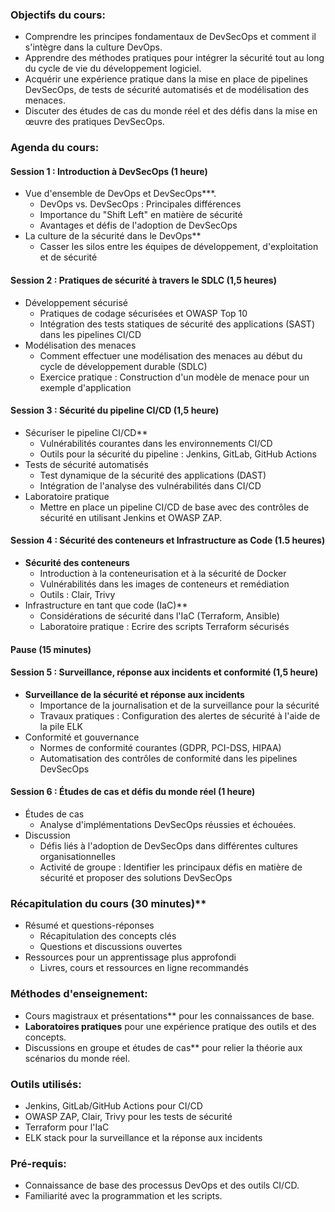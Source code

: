 ### **Objectifs du cours:**
- Comprendre les principes fondamentaux de DevSecOps et comment il s'intègre dans la culture DevOps.
- Apprendre des méthodes pratiques pour intégrer la sécurité tout au long du cycle de vie du développement logiciel.
- Acquérir une expérience pratique dans la mise en place de pipelines DevSecOps, de tests de sécurité automatisés et de modélisation des menaces.
- Discuter des études de cas du monde réel et des défis dans la mise en œuvre des pratiques DevSecOps.

### **Agenda du cours:**

#### **Session 1 : Introduction à DevSecOps (1 heure)**
- Vue d'ensemble de DevOps et DevSecOps***.
  - DevOps vs. DevSecOps : Principales différences
  - Importance du "Shift Left" en matière de sécurité
  - Avantages et défis de l'adoption de DevSecOps
- La culture de la sécurité dans le DevOps**
  - Casser les silos entre les équipes de développement, d'exploitation et de sécurité

#### **Session 2 : Pratiques de sécurité à travers le SDLC (1,5 heures)**
- Développement sécurisé
  - Pratiques de codage sécurisées et OWASP Top 10
  - Intégration des tests statiques de sécurité des applications (SAST) dans les pipelines CI/CD
- Modélisation des menaces
  - Comment effectuer une modélisation des menaces au début du cycle de développement durable (SDLC)
  - Exercice pratique : Construction d'un modèle de menace pour un exemple d'application


#### **Session 3 : Sécurité du pipeline CI/CD (1,5 heure)**
- Sécuriser le pipeline CI/CD**
  - Vulnérabilités courantes dans les environnements CI/CD
  - Outils pour la sécurité du pipeline : Jenkins, GitLab, GitHub Actions
- Tests de sécurité automatisés
  - Test dynamique de la sécurité des applications (DAST)
  - Intégration de l'analyse des vulnérabilités dans CI/CD
- Laboratoire pratique
  - Mettre en place un pipeline CI/CD de base avec des contrôles de sécurité en utilisant Jenkins et OWASP ZAP.


#### **Session 4 : Sécurité des conteneurs et Infrastructure as Code (1.5 heures)**
- **Sécurité des conteneurs**
  - Introduction à la conteneurisation et à la sécurité de Docker
  - Vulnérabilités dans les images de conteneurs et remédiation
  - Outils : Clair, Trivy
- Infrastructure en tant que code (IaC)**
  - Considérations de sécurité dans l'IaC (Terraform, Ansible)
  - Laboratoire pratique : Ecrire des scripts Terraform sécurisés

#### **Pause (15 minutes)**

#### **Session 5 : Surveillance, réponse aux incidents et conformité (1,5 heure)**
- **Surveillance de la sécurité et réponse aux incidents**
  - Importance de la journalisation et de la surveillance pour la sécurité
  - Travaux pratiques : Configuration des alertes de sécurité à l'aide de la pile ELK
- Conformité et gouvernance
  - Normes de conformité courantes (GDPR, PCI-DSS, HIPAA)
  - Automatisation des contrôles de conformité dans les pipelines DevSecOps

#### **Session 6 : Études de cas et défis du monde réel (1 heure)**
- Études de cas
  - Analyse d'implémentations DevSecOps réussies et échouées.
- Discussion
  - Défis liés à l'adoption de DevSecOps dans différentes cultures organisationnelles
  - Activité de groupe : Identifier les principaux défis en matière de sécurité et proposer des solutions DevSecOps

### Récapitulation du cours (30 minutes)**
- Résumé et questions-réponses
  - Récapitulation des concepts clés
  - Questions et discussions ouvertes
- Ressources pour un apprentissage plus approfondi
  - Livres, cours et ressources en ligne recommandés

### **Méthodes d'enseignement:**
- Cours magistraux et présentations** pour les connaissances de base.
- **Laboratoires pratiques** pour une expérience pratique des outils et des concepts.
- Discussions en groupe et études de cas** pour relier la théorie aux scénarios du monde réel.

### **Outils utilisés:**
- Jenkins, GitLab/GitHub Actions pour CI/CD
- OWASP ZAP, Clair, Trivy pour les tests de sécurité
- Terraform pour l'IaC
- ELK stack pour la surveillance et la réponse aux incidents

### **Pré-requis:**
- Connaissance de base des processus DevOps et des outils CI/CD.
- Familiarité avec la programmation et les scripts.
